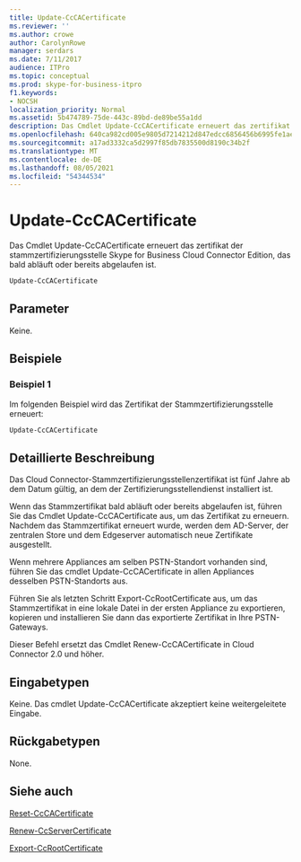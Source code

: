 ```yaml
---
title: Update-CcCACertificate
ms.reviewer: ''
ms.author: crowe
author: CarolynRowe
manager: serdars
ms.date: 7/11/2017
audience: ITPro
ms.topic: conceptual
ms.prod: skype-for-business-itpro
f1.keywords:
- NOCSH
localization_priority: Normal
ms.assetid: 5b474789-75de-443c-89bd-de89be55a1dd
description: Das Cmdlet Update-CcCACertificate erneuert das zertifikat der stammzertifizierungsstelle Skype for Business Cloud Connector Edition, das bald abläuft oder bereits abgelaufen ist.
ms.openlocfilehash: 640ca982cd005e9805d7214212d847edcc6856456b6995fe1ae689778da58f61
ms.sourcegitcommit: a17ad3332ca5d2997f85db7835500d8190c34b2f
ms.translationtype: MT
ms.contentlocale: de-DE
ms.lasthandoff: 08/05/2021
ms.locfileid: "54344534"
---
```

# <a name="update-cccacertificate"></a>Update-CcCACertificate
 
Das Cmdlet Update-CcCACertificate erneuert das zertifikat der stammzertifizierungsstelle Skype for Business Cloud Connector Edition, das bald abläuft oder bereits abgelaufen ist. 
  
```powershell
Update-CcCACertificate
```

## <a name="parameters"></a>Parameter

Keine.
  
## <a name="examples"></a>Beispiele
<a name="Examples"> </a>

### <a name="example-1"></a>Beispiel 1

Im folgenden Beispiel wird das Zertifikat der Stammzertifizierungsstelle erneuert: 
  
```powershell
Update-CcCACertificate 
```

## <a name="detailed-description"></a>Detaillierte Beschreibung
<a name="DetailedDescription"> </a>

Das Cloud Connector-Stammzertifizierungsstellenzertifikat ist fünf Jahre ab dem Datum gültig, an dem der Zertifizierungsstellendienst installiert ist.
  
Wenn das Stammzertifikat bald abläuft oder bereits abgelaufen ist, führen Sie das Cmdlet Update-CcCACertificate aus, um das Zertifikat zu erneuern. Nachdem das Stammzertifikat erneuert wurde, werden dem AD-Server, der zentralen Store und dem Edgeserver automatisch neue Zertifikate ausgestellt.
  
Wenn mehrere Appliances am selben PSTN-Standort vorhanden sind, führen Sie das cmdlet Update-CcCACertificate in allen Appliances desselben PSTN-Standorts aus.
  
Führen Sie als letzten Schritt Export-CcRootCertificate aus, um das Stammzertifikat in eine lokale Datei in der ersten Appliance zu exportieren, kopieren und installieren Sie dann das exportierte Zertifikat in Ihre PSTN-Gateways.
  
Dieser Befehl ersetzt das Cmdlet Renew-CcCACertificate in Cloud Connector 2.0 und höher.
  
## <a name="input-types"></a>Eingabetypen
<a name="InputTypes"> </a>

Keine. Das cmdlet Update-CcCACertificate akzeptiert keine weitergeleitete Eingabe.
  
## <a name="return-types"></a>Rückgabetypen
<a name="ReturnTypes"> </a>

None. 
  
## <a name="see-also"></a>Siehe auch
<a name="ReturnTypes"> </a>

[Reset-CcCACertificate](reset-cccacertificate.md)
  
[Renew-CcServerCertificate](renew-ccservercertificate.md)
  
[Export-CcRootCertificate](export-ccrootcertificate.md)
  

